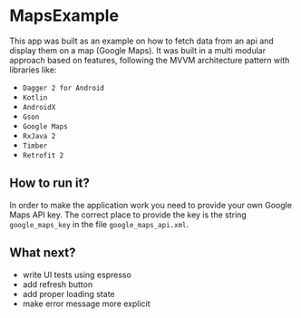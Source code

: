 # MapsExample

This app was built as an example on how to fetch data from an api and display them on a map (Google Maps). It was built in a multi modular approach based on features, following the MVVM architecture pattern with libraries like:

* `Dagger 2 for Android`
* `Kotlin`
* `AndroidX`
* `Gson`
* `Google Maps`
* `RxJava 2`
* `Timber`
* `Retrofit 2`

## How to run it?
In order to make the application work you need to provide your own Google Maps API key. The correct place to provide the key is the string `google_maps_key` in the file `google_maps_api.xml`.

## What next?
* write UI tests using espresso
* add refresh button
* add proper loading state
* make error message more explicit



